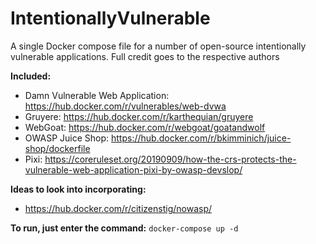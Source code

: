 # IntentionallyVulnerable
A single Docker compose file for a number of open-source intentionally vulnerable applications. 
Full credit goes to the respective authors

**Included:**
* Damn Vulnerable Web Application: https://hub.docker.com/r/vulnerables/web-dvwa
* Gruyere: https://hub.docker.com/r/karthequian/gruyere
* WebGoat: https://hub.docker.com/r/webgoat/goatandwolf
* OWASP Juice Shop: https://hub.docker.com/r/bkimminich/juice-shop/dockerfile
* Pixi: https://coreruleset.org/20190909/how-the-crs-protects-the-vulnerable-web-application-pixi-by-owasp-devslop/

**Ideas to look into incorporating:**
* https://hub.docker.com/r/citizenstig/nowasp/

**To run, just enter the command:**
 ``` docker-compose up -d   ```
